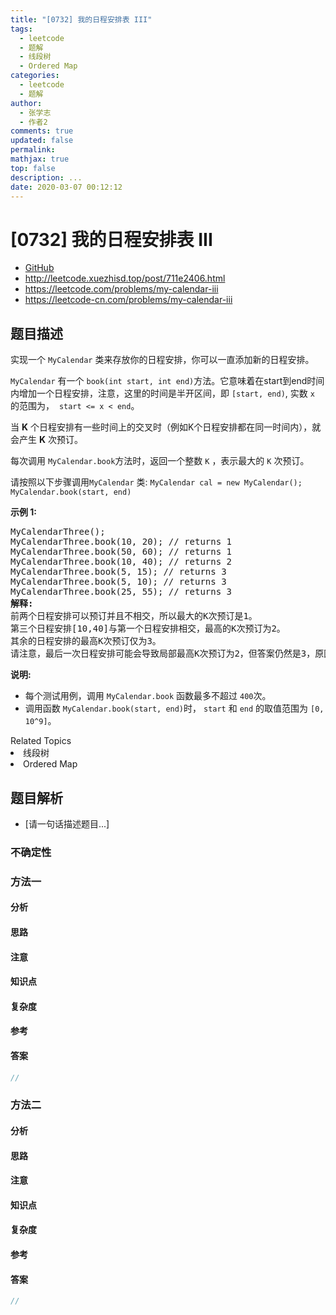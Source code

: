 ```yaml
---
title: "[0732] 我的日程安排表 III"
tags:
  - leetcode
  - 题解
  - 线段树
  - Ordered Map
categories:
  - leetcode
  - 题解
author:
  - 张学志
  - 作者2
comments: true
updated: false
permalink:
mathjax: true
top: false
description: ...
date: 2020-03-07 00:12:12
---
```



# [0732] 我的日程安排表 III
* [GitHub](https://github.com/algoboy101/LeetCodeCrowdsource/tree/master/_posts/QA/%5B0732%5D%20%E6%88%91%E7%9A%84%E6%97%A5%E7%A8%8B%E5%AE%89%E6%8E%92%E8%A1%A8%20III.md)
* http://leetcode.xuezhisd.top/post/711e2406.html
* https://leetcode.com/problems/my-calendar-iii
* https://leetcode-cn.com/problems/my-calendar-iii


## 题目描述

<p>实现一个 <code>MyCalendar</code> 类来存放你的日程安排，你可以一直添加新的日程安排。</p>

<p><code>MyCalendar</code> 有一个 <code>book(int start, int end)</code>方法。它意味着在start到end时间内增加一个日程安排，注意，这里的时间是半开区间，即 <code>[start, end)</code>, 实数&nbsp;<code>x</code> 的范围为， &nbsp;<code>start &lt;= x &lt; end</code>。</p>

<p>当 <strong>K</strong> 个日程安排有一些时间上的交叉时（例如K个日程安排都在同一时间内），就会产生 <strong>K</strong> 次预订。</p>

<p>每次调用 <code>MyCalendar.book</code>方法时，返回一个整数 <code>K</code> ，表示最大的 <code>K</code> 次预订。</p>

<p>请按照以下步骤调用<code>MyCalendar</code> 类: <code>MyCalendar cal = new MyCalendar();</code> <code>MyCalendar.book(start, end)</code></p>

<p><strong>示例 1:</strong></p>

<pre>
MyCalendarThree();
MyCalendarThree.book(10, 20); // returns 1
MyCalendarThree.book(50, 60); // returns 1
MyCalendarThree.book(10, 40); // returns 2
MyCalendarThree.book(5, 15); // returns 3
MyCalendarThree.book(5, 10); // returns 3
MyCalendarThree.book(25, 55); // returns 3
<strong>解释:</strong> 
前两个日程安排可以预订并且不相交，所以最大的K次预订是1。
第三个日程安排[10,40]与第一个日程安排相交，最高的K次预订为2。
其余的日程安排的最高K次预订仅为3。
请注意，最后一次日程安排可能会导致局部最高K次预订为2，但答案仍然是3，原因是从开始到最后，时间[10,20]，[10,40]和[5,15]仍然会导致3次预订。
</pre>

<p><strong>说明:</strong></p>

<ul>
	<li>每个测试用例，调用&nbsp;<code>MyCalendar.book</code>&nbsp;函数最多不超过&nbsp;<code>400</code>次。</li>
	<li>调用函数&nbsp;<code>MyCalendar.book(start, end)</code>时，&nbsp;<code>start</code> 和&nbsp;<code>end</code> 的取值范围为&nbsp;<code>[0, 10^9]</code>。</li>
</ul>
<div><div>Related Topics</div><div><li>线段树</li><li>Ordered Map</li></div></div>


## 题目解析
* [请一句话描述题目...]

### 不确定性


### 方法一

#### 分析

#### 思路

#### 注意

#### 知识点

#### 复杂度

#### 参考

#### 答案

```cpp
//
```


### 方法二

#### 分析

#### 思路

#### 注意

#### 知识点

#### 复杂度

#### 参考

#### 答案

```cpp
//
```


